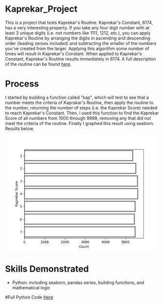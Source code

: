 # Kaprekar_Project
This is a project that tests Kaprekar's Routine. Kaprekar's Constant, 6174, has a very interesting property. If you take any four digit number with at least 3 unique digits (i.e. not numbers like 1111, 1212, etc.), you can apply Kaprekar's Routine by arranging the digits in ascending and descending order (leading zeroes included) and subtracting the smaller of the numbers you've created from the larger. Applying this algorithm some number of times will result in Kaprekar's Constant. When applied to Kaprekar's Constant, Kaprekar's Routine results immediately in 6174.
A full description of the routine can be found [here](https://brilliant.org/wiki/kaprekars-constant/#:~:text=Kaprekar%20constant%2C%20or%206174%2C%20is,arrive%20at%20the%20number%206174.).

# Process
I started by building a function called "kap", which will test to see that a number meets the criteria of Kaprakar's Routine, then apply the routine to the number, returning the number of steps (i.e. the Kaprekar Score) needed to reach Kaprekar's Constant. Then, I used this function to find the Kaprekar Score of all numbers from 1000 through 9999, removing any that did not meet the criteria of the routine. Finally I graphed this result using seaborn. Results below.

<img src="https://github.com/aadams10046/Kaprekar_Project/blob/main/Kaprekar_Score_Chart.png?raw=true" alt="Graph for Kaprekar Score 1000-9999" title="Kaprekar Results">

# Skills Demonstrated
* Python: including seaborn, pandas series, building functions, and mathematical logic

#Full Python Code [Here](https://github.com/aadams10046/Kaprekar_Project/blob/main/kaprekar.py)
